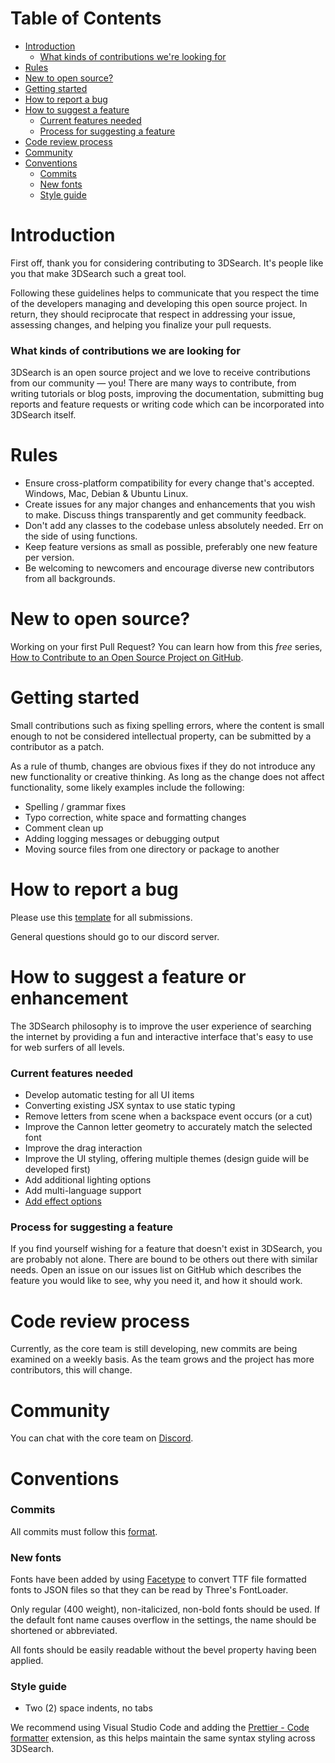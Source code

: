 # Table of Contents

- [Introduction](#introduction)
  - [What kinds of contributions we're looking for](#what-kinds-of-contributions-we-are-looking-for)
- [Rules](#rules)
- [New to open source?](#new-to-open-source)
- [Getting started](#getting-started)
- [How to report a bug](#how-to-report-a-bug)
- [How to suggest a feature](#how-to-suggest-a-feature-or-enhancement)
  - [Current features needed](#current-features-needed)
  - [Process for suggesting a feature](#process-for-suggesting-a-feature)
- [Code review process](#code-review-process)
- [Community](#community)
- [Conventions](#conventions)
  - [Commits](#commits)
  - [New fonts](#new-fonts)
  - [Style guide](#style-guide)

# Introduction

First off, thank you for considering contributing to 3DSearch. It's people like you that make 3DSearch such a great tool.

Following these guidelines helps to communicate that you respect the time of the developers managing and developing this open source project. In return, they should reciprocate that respect in addressing your issue, assessing changes, and helping you finalize your pull requests.

### What kinds of contributions we are looking for

3DSearch is an open source project and we love to receive contributions from our community — you! There are many ways to contribute, from writing tutorials or blog posts, improving the documentation, submitting bug reports and feature requests or writing code which can be incorporated into 3DSearch itself.

# Rules

- Ensure cross-platform compatibility for every change that's accepted. Windows, Mac, Debian & Ubuntu Linux.
- Create issues for any major changes and enhancements that you wish to make. Discuss things transparently and get community feedback.
- Don't add any classes to the codebase unless absolutely needed. Err on the side of using functions.
- Keep feature versions as small as possible, preferably one new feature per version.
- Be welcoming to newcomers and encourage diverse new contributors from all backgrounds.

# New to open source?

Working on your first Pull Request? You can learn how from this _free_ series, [How to Contribute to an Open Source Project on GitHub](https://egghead.io/series/how-to-contribute-to-an-open-source-project-on-github).

# Getting started

Small contributions such as fixing spelling errors, where the content is small enough to not be considered intellectual property, can be submitted by a contributor as a patch.

As a rule of thumb, changes are obvious fixes if they do not introduce any new functionality or creative thinking. As long as the change does not affect functionality, some likely examples include the following:

- Spelling / grammar fixes
- Typo correction, white space and formatting changes
- Comment clean up
- Adding logging messages or debugging output
- Moving source files from one directory or package to another

# How to report a bug

Please use this [template](https://gist.github.com/auremoser/72803ba969d0e61ff070) for all submissions.

General questions should go to our discord server.

# How to suggest a feature or enhancement

The 3DSearch philosophy is to improve the user experience of searching the internet by providing a fun and interactive interface that's easy to use for web surfers of all levels.

### Current features needed

- Develop automatic testing for all UI items
- Converting existing JSX syntax to use static typing
- Remove letters from scene when a backspace event occurs (or a cut)
- Improve the Cannon letter geometry to accurately match the selected font
- Improve the drag interaction
- Improve the UI styling, offering multiple themes (design guide will be developed first)
- Add additional lighting options
- Add multi-language support
- [Add effect options](https://threejs.org/docs/#examples/en/postprocessing/EffectComposer)

### Process for suggesting a feature

If you find yourself wishing for a feature that doesn't exist in 3DSearch, you are probably not alone. There are bound to be others out there with similar needs. Open an issue on our issues list on GitHub which describes the feature you would like to see, why you need it, and how it should work.

# Code review process

Currently, as the core team is still developing, new commits are being examined on a weekly basis. As the team grows and the project has more contributors, this will change.

# Community

You can chat with the core team on [Discord](https://discord.gg/6EZxJKuAgB).

# Conventions

### Commits

All commits must follow this [format](https://gist.github.com/lisawolderiksen/a7b99d94c92c6671181611be1641c733).

### New fonts

Fonts have been added by using [Facetype](https://gero3.github.io/facetype.js/) to convert TTF file formatted fonts to JSON files so that they can be read by Three's FontLoader.

Only regular (400 weight), non-italicized, non-bold fonts should be used. If the default font name causes overflow in the settings, the name should be shortened or abbreviated.

All fonts should be easily readable without the bevel property having been applied.

### Style guide

- Two (2) space indents, no tabs

We recommend using Visual Studio Code and adding the [Prettier - Code formatter](https://prettier.io/) extension, as this helps maintain the same syntax styling across 3DSearch.
